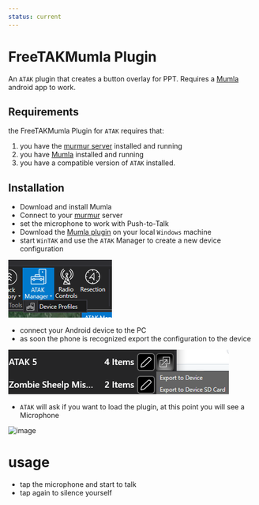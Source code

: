 ```yaml
---
status: current
---
```


# FreeTAKMumla Plugin
An `ATAK` plugin that creates a button overlay for PPT.
Requires a [Mumla](https://wiki.mumble.info/wiki/Mumla) android app to work.

## Requirements
the FreeTAKMumla Plugin for `ATAK` requires that:
1. you have the [murmur server](../../administration/brokered/Voice/VoiceServer.md) installed and running
2. you have [Mumla](https://play.google.com/store/apps/details?id=se.lublin.mumla&gl=US) installed and running
3. you have a compatible version of `ATAK` installed.

## Installation
* Download and install Mumla
* Connect to your [murmur](../../administration/brokered/Voice/VoiceServer.md) server
* set the microphone to work with Push-to-Talk
* Download  the [Mumla plugin](https://github.com/FreeTAKTeam/FreeTAKMumla_Plugin/releases) on your local `Windows` machine
* start `WinTAK` and use the `ATAK` Manager to create a new device configuration

![image](images/wintak-atak-mgr-device-profiles-menu.png)

* connect your Android device to the PC
* as soon the phone is recognized export the configuration to the device

![image](images/wintak-export-profile-to-atak.png)

* `ATAK` will ask if you want to load the plugin, at this point you will see a Microphone

![image](https://user-images.githubusercontent.com/60719165/159173589-f8eaec26-1392-476d-97b8-f8f5dda2144a.png)

# usage
* tap the microphone and start to talk
* tap again to silence yourself
